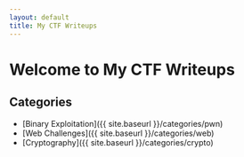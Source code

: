 ```yaml
---
layout: default
title: My CTF Writeups
---
```


# Welcome to My CTF Writeups

## Categories
- [Binary Exploitation]({{ site.baseurl }}/categories/pwn)
- [Web Challenges]({{ site.baseurl }}/categories/web)
- [Cryptography]({{ site.baseurl }}/categories/crypto)